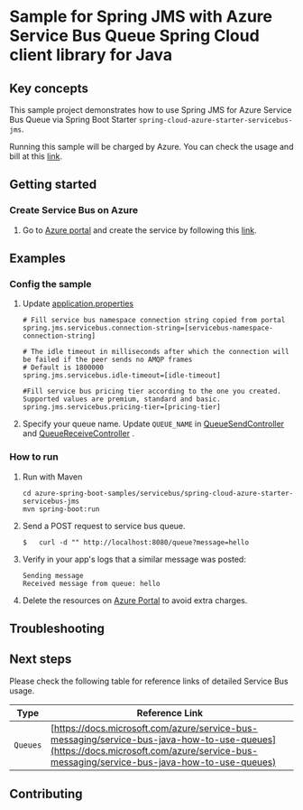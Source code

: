 # Sample for Spring JMS with Azure Service Bus Queue Spring Cloud client library for Java

## Key concepts

This sample project demonstrates how to use Spring JMS for Azure Service Bus Queue via Spring Boot Starter `spring-cloud-azure-starter-servicebus-jms`. 

Running this sample will be charged by Azure. You can check the usage and bill at this [link](https://azure.microsoft.com/account/).

## Getting started



### Create Service Bus on Azure

1. Go to [Azure portal](https://portal.azure.com/) and create the service by following this [link](https://docs.microsoft.com/azure/service-bus-messaging/service-bus-create-namespace-portal). 

## Examples                                           
### Config the sample

1. Update [application.properties](https://github.com/Azure-Samples/azure-spring-boot-samples/blob/spring-cloud-azure_4.0/servicebus/spring-cloud-azure-starter-servicebus-jms/servicebus-jms-queue/src/main/resources/application.properties)
    ```properties
    # Fill service bus namespace connection string copied from portal
    spring.jms.servicebus.connection-string=[servicebus-namespace-connection-string]

    # The idle timeout in milliseconds after which the connection will be failed if the peer sends no AMQP frames
    # Default is 1800000
    spring.jms.servicebus.idle-timeout=[idle-timeout]
   
    #Fill service bus pricing tier according to the one you created. Supported values are premium, standard and basic.
    spring.jms.servicebus.pricing-tier=[pricing-tier]
    ```

2. Specify your queue name. Update `QUEUE_NAME` in [QueueSendController] and [QueueReceiveController] .
                                                                                          
### How to run
1. Run with Maven
    ```
    cd azure-spring-boot-samples/servicebus/spring-cloud-azure-starter-servicebus-jms
    mvn spring-boot:run
    ```

2. Send a POST request to service bus queue.
    ```
    $   curl -d "" http://localhost:8080/queue?message=hello 
    ```
    
3. Verify in your app's logs that a similar message was posted:
    ```
    Sending message
    Received message from queue: hello
    ```
    
4. Delete the resources on [Azure Portal](https://ms.portal.azure.com/) to avoid extra charges.

## Troubleshooting
## Next steps
Please check the following table for reference links of detailed Service Bus usage. 

Type | Reference Link
--- | ---
`Queues` | [https://docs.microsoft.com/azure/service-bus-messaging/service-bus-java-how-to-use-queues](https://docs.microsoft.com/azure/service-bus-messaging/service-bus-java-how-to-use-queues)

## Contributing

<!-- LINKS -->

[QueueSendController]: https://github.com/Azure-Samples/azure-spring-boot-samples/blob/spring-cloud-azure_4.0/servicebus/spring-cloud-azure-starter-servicebus-jms/servicebus-jms-queue/src/main/java/com/azure/spring/sample/jms/queue/QueueSendController.java
[QueueReceiveController]: https://github.com/Azure-Samples/azure-spring-boot-samples/blob/spring-cloud-azure_4.0/servicebus/spring-cloud-azure-starter-servicebus-jms/servicebus-jms-queue/src/main/java/com/azure/spring/sample/jms/queue/QueueReceiveController.java
